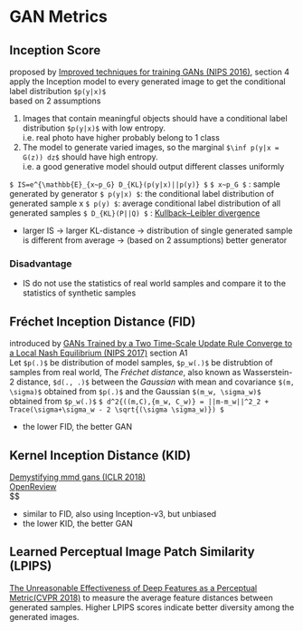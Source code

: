 # GAN Metrics
## Inception Score
proposed by [Improved techniques for training GANs (NIPS 2016)](https://papers.nips.cc/paper/6125-improved-techniques-for-training-gans.pdf), section 4  
apply the Inception model to every generated image to get the conditional label distribution `$p(y|x)$`  
based on 2 assumptions
1. Images that contain meaningful objects should have a conditional label distribution `$p(y|x)$` with low entropy.  
i.e. real photo have higher probably belong to 1 class
1. The model to generate varied images, so the marginal `$\inf p(y|x = G(z)) dz$` should have high entropy.  
i.e. a good generative model should output different classes uniformly  

`$ IS=e^{\mathbb{E}_{x~p_G} D_{KL}(p(y|x)||p(y)} $`
`$ x~p_G $` : sample generated by generator
`$ p(y|x) $`: the conditional label distribution of generated sample x
`$ p(y) $`: average conditional label distribution of all generated samples
`$ D_{KL}(P||Q) $` : [Kullback–Leibler divergence](../math/Kullback-Leibler_divergence.md)
* larger IS -> larger KL-distance -> distribution of single generated sample is different from average -> (based on 2 assumptions) better generator
### Disadvantage
* IS do not use the statistics of real world samples and compare it to the statistics of synthetic samples

## Fréchet Inception Distance (FID)
introduced by [GANs Trained by a Two Time-Scale Update Rule Converge to a Local Nash Equilibrium (NIPS 2017)](https://arxiv.org/abs/1706.08500) section A1  
Let `$p(.)$` be distribution of model samples, `$p_w(.)$` be distrubtion of samples from real world, 
The *Fréchet distance*, also known as Wasserstein-2 distance, `$d(., .)$` between the *Gaussian* with mean and covariance `$(m, \sigma)$` obtained from `$p(.)$` and the Gaussian `$(m_w, \sigma_w)$` obtained from `$p_w(.)$`
`$ d^2{((m,C),{m_w, C_w)} = ||m-m_w||^2_2 + Trace(\sigma+\sigma_w - 2 \sqrt{(\sigma \sigma_w)}) $`
* the lower FID, the better GAN

## Kernel Inception Distance (KID)
[Demystifying mmd gans (ICLR 2018)](https://arxiv.org/pdf/1801.01401.pdf)  
[OpenReview](https://openreview.net/forum?id=r1lUOzWCW)  
$$
* similar to FID, also using Inception-v3, but unbiased
* the lower KID, the better GAN

## Learned Perceptual Image Patch Similarity (LPIPS)
[The Unreasonable Effectiveness of Deep Features as a Perceptual Metric(CVPR 2018)](https://openaccess.thecvf.com/content_cvpr_2018/papers/Zhang_The_Unreasonable_Effectiveness_CVPR_2018_paper.pdf)
to measure the average feature distances between generated samples. Higher LPIPS scores indicate better diversity among the generated images.
